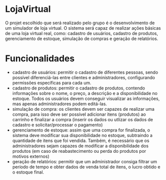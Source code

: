 # LojaVirtual

O projet escolhido que será realizado pelo grupo é o desenvolvimento de um simulador de loja virtual. O sistema será capaz de realizar ações básicas de uma loja virtual real, como: cadastro de usuários, cadastro de produtos, gerenciamento de estoque, simulação de compras e geração de relatórios.

# Funcionalidades

- cadastro de usuários: permitir o cadastro de diferentes pessoas, sendo possível diferenciá-las entre clientes e administradores, configurando permissões específicas para cada um.
- cadastro de produtos: permitir o cadastro de produtos, contendo informações sobre o nome, o preço, a descrição e a disponibilidade no estoque. Todos os usuários devem conseguir visualizar as informações, mas apenas administradores podem editá-las.
- simulação de compra: os clientes devem ser capazes de realizar uma compra, para isso deve ser possível adicionar itens (produtos) ao carrinho e finalizar a compra (inserir os dados ou utlizar os dados de cadastro e solicitar/processar o pagamento)
- gerenciamento de estoque: assim que uma compra for finalizada, o sistema deve modificar sua disponibilidade no estoque, subtraindo a quantidade de itens que foi vendida. Também, é necessário que os administradores sejam capazes de modificar a disponibilidade dos produtos (em caso de reabastecimento ou perda do produtos por motivos externos)
- geração de relatórios: permitir que um administrador consiga filtrar um período de tempo e obter dados de venda total de itens, o lucro obtido e o estoque final.
